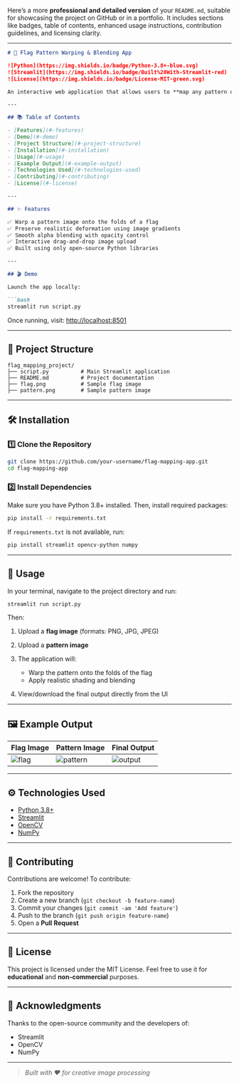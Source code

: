 Here’s a more **professional and detailed version** of your `README.md`, suitable for showcasing the project on GitHub or in a portfolio. It includes sections like badges, table of contents, enhanced usage instructions, contribution guidelines, and licensing clarity.

---

````markdown
# 🏁 Flag Pattern Warping & Blending App

![Python](https://img.shields.io/badge/Python-3.8+-blue.svg)
![Streamlit](https://img.shields.io/badge/Built%20With-Streamlit-red)
![License](https://img.shields.io/badge/License-MIT-green.svg)

An interactive web application that allows users to **map any pattern onto a flag image** realistically by warping, blending, and shading. Powered by **Streamlit**, **OpenCV**, and **NumPy**, this app gives users a smooth, browser-based image processing experience.

---

## 📚 Table of Contents

- [Features](#-features)
- [Demo](#-demo)
- [Project Structure](#-project-structure)
- [Installation](#-installation)
- [Usage](#-usage)
- [Example Output](#-example-output)
- [Technologies Used](#-technologies-used)
- [Contributing](#-contributing)
- [License](#-license)

---

## ✨ Features

✅ Warp a pattern image onto the folds of a flag  
✅ Preserve realistic deformation using image gradients  
✅ Smooth alpha blending with opacity control  
✅ Interactive drag-and-drop image upload  
✅ Built using only open-source Python libraries

---

## 🎬 Demo

Launch the app locally:

```bash
streamlit run script.py
````

Once running, visit: [http://localhost:8501](http://localhost:8501)

---

## 📁 Project Structure

```plaintext
flag_mapping_project/
├── script.py          # Main Streamlit application
├── README.md          # Project documentation
├── flag.png           # Sample flag image
├── pattern.png        # Sample pattern image
```

---

## 🛠️ Installation

### 1️⃣ Clone the Repository

```bash
git clone https://github.com/your-username/flag-mapping-app.git
cd flag-mapping-app
```

### 2️⃣ Install Dependencies

Make sure you have Python 3.8+ installed. Then, install required packages:

```bash
pip install -r requirements.txt
```

If `requirements.txt` is not available, run:

```bash
pip install streamlit opencv-python numpy
```

---

## 🚀 Usage

In your terminal, navigate to the project directory and run:

```bash
streamlit run script.py
```

Then:

1. Upload a **flag image** (formats: PNG, JPG, JPEG)
2. Upload a **pattern image**
3. The application will:

   * Warp the pattern onto the folds of the flag
   * Apply realistic shading and blending
4. View/download the final output directly from the UI

---

## 🖼️ Example Output

| Flag Image                | Pattern Image                   | Final Output                  |
| ------------------------- | ------------------------------- | ----------------------------- |
| ![flag](flag_example.png) | ![pattern](pattern_example.png) | ![output](output_example.png) |

---

## ⚙️ Technologies Used

* [Python 3.8+](https://www.python.org/)
* [Streamlit](https://streamlit.io/)
* [OpenCV](https://opencv.org/)
* [NumPy](https://numpy.org/)

---

## 🤝 Contributing

Contributions are welcome! To contribute:

1. Fork the repository
2. Create a new branch (`git checkout -b feature-name`)
3. Commit your changes (`git commit -am 'Add feature'`)
4. Push to the branch (`git push origin feature-name`)
5. Open a **Pull Request**

---

## 📄 License

This project is licensed under the MIT License.
Feel free to use it for **educational** and **non-commercial** purposes.

---

## 🙌 Acknowledgments

Thanks to the open-source community and the developers of:

* Streamlit
* OpenCV
* NumPy

---

> *Built with ❤️ for creative image processing*

```



